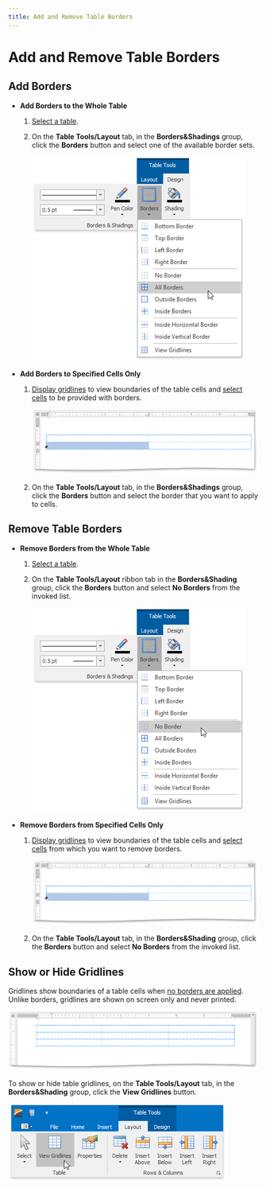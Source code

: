 ```yaml
---
title: Add and Remove Table Borders
---
```

# Add and Remove Table Borders
## Add Borders
* **Add Borders to the Whole Table**
	1. [Select a table](select-a-cell-row-or-column.md).
	2. On the **Table Tools/Layout** tab, in the **Borders&amp;Shadings** group, click the **Borders** button and select one of the available border sets.
		
		![RTETablesBorder](../../../images/img121395.png)
* **Add Borders to Specified Cells Only**
	1. [Display gridlines](#showorhidegridlines) to view boundaries of the table cells and [select cells](select-a-cell-row-or-column.md) to be provided with borders.
		
		![RTETablesSelectTableCells](../../../images/img121396.png)
	2. On the **Table Tools/Layout** tab, in the **Borders&amp;Shadings** group, click the **Borders** button and select the border that you want to apply to cells.

## <a name="removeborders"/>Remove Table Borders
* **Remove Borders from the Whole Table**
	1. [Select a table](select-a-cell-row-or-column.md).
	2. On the **Table Tools/Layout** ribbon tab in the **Borders&amp;Shading** group, click the **Borders** button  and select **No Borders** from the invoked list.
		
		![RTETableNoBorders](../../../images/img121397.png)
* **Remove Borders from Specified Cells Only**
	1. [Display gridlines](#showorhidegridlines) to view boundaries of the table cells and [select cells](select-a-cell-row-or-column.md) from which you want to remove borders.
		
		![RTETablesSelectTableCells](../../../images/img121396.png)
	2. On the **Table Tools/Layout** tab, in the **Borders&amp;Shading** group, click the **Borders** button and select **No Borders** from the invoked list.

## <a name="showorhidegridlines"/>Show or Hide Gridlines
Gridlines show boundaries of a table cells when [no borders are applied](#removeborders). Unlike borders, gridlines are shown on screen only and never printed.

![RTETablesEditGridlines](../../../images/img121398.png)

To show or hide table gridlines, on the **Table Tools/Layout** tab, in the **Borders&amp;Shading** group, click the **View Gridlines** button.

![RTETablesViewGridlines](../../../images/img121400.png)